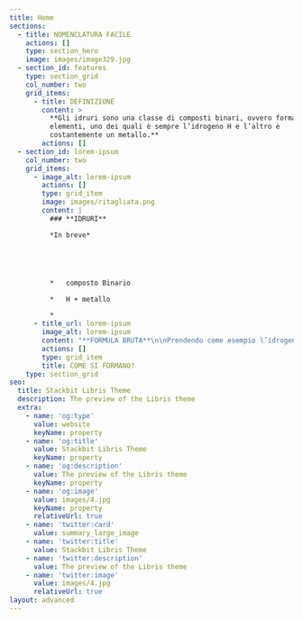 ```yaml
---
title: Home
sections:
  - title: NOMENCLATURA FACILE
    actions: []
    type: section_hero
    image: images/image329.jpg
  - section_id: features
    type: section_grid
    col_number: two
    grid_items:
      - title: DEFINIZIONE
        content: >
          **Gli idruri sono una classe di composti binari, ovvero formati da due
          elementi, uno dei quali è sempre l’idrogeno H e l’altro è
          costantemente un metallo.**
        actions: []
  - section_id: lorem-ipsum
    col_number: two
    grid_items:
      - image_alt: lorem-ipsum
        actions: []
        type: grid_item
        image: images/ritagliata.png
        content: |
          ### **IDRURI**

          *In breve*





          *   composto Binario

          *   H + metallo

          *
      - title_url: lorem-ipsum
        image_alt: lorem-ipsum
        content: "**FORMULA BRUTA**\n\nPrendendo come esempio l’idrogeno e il ferro, bisogna innanzitutto sapere le valenze. Valenza H= 1 e valenze Fe= 2 e 3 ma in questo caso 2. Nei composti binari, per scrivere la formula bruta, è necessario invertire le valenze degli elementi, quindi il composto sarà FeH2\_(1 non si scrive).\n\nN.B.:\_negli idruri l’idrogeno è posizionato sempre dopo il metallo perché ha l’elettronegatività costantemente superiore.\n\n**NOME**\n\nPer quanto riguarda il nome si scrive sempre idruro seguito da:\n\n\_\n\n\_1.\_ di + NOME DELL’ELEMENTO se quest’ultimo ha solo un numero come valenza.\n\n*   *NaH idruro di sodio*\n\n\_\n\n2\\. NOME DELL’ELEMENTO con le seguenti desinenze in base alla valenza utilizzata:\n\n\_\_\_\_ -ico se si usa la valenza più alta, -oso se si usa la più bassa.\n\n\_\n\n*   *FeH2\_idruro ferroso*\n\n<!---->\n\n*   *FeH3\_idruro ferrico*\n\n\_\n\nN.B.:\_per alcuni elementi si usano altre radici come ad esempio per l’oro che si scrive aurico o auroso.\n\n\_\n\nInoltre alcuni composti vengono chiamati con altri nomi:\n\n*   *CH4\_metano*\n\n<!---->\n\n*   *NH3\_ammoniaca*\n\n<!---->\n\n*   *PH3\_fosfina*\n"
        actions: []
        type: grid_item
        title: COME SI FORMANO?
    type: section_grid
seo:
  title: Stackbit Libris Theme
  description: The preview of the Libris theme
  extra:
    - name: 'og:type'
      value: website
      keyName: property
    - name: 'og:title'
      value: Stackbit Libris Theme
      keyName: property
    - name: 'og:description'
      value: The preview of the Libris theme
      keyName: property
    - name: 'og:image'
      value: images/4.jpg
      keyName: property
      relativeUrl: true
    - name: 'twitter:card'
      value: summary_large_image
    - name: 'twitter:title'
      value: Stackbit Libris Theme
    - name: 'twitter:description'
      value: The preview of the Libris theme
    - name: 'twitter:image'
      value: images/4.jpg
      relativeUrl: true
layout: advanced
---
```


